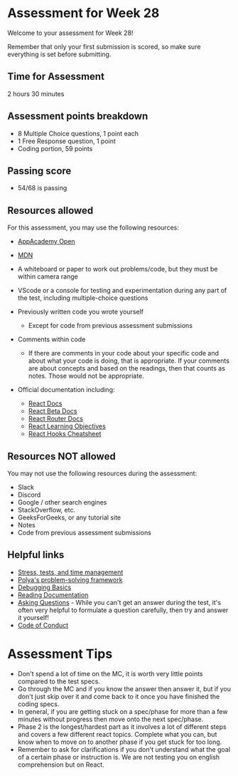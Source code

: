 # Assessment for Week 28

Welcome to your assessment for Week 28!

Remember that only your first submission is scored, so make sure everything is
set before submitting.

## Time for Assessment

2 hours 30 minutes

## Assessment points breakdown

- 8 Multiple Choice questions, 1 point each
- 1 Free Response question, 1 point
- Coding portion, 59 points

## Passing score

- 54/68 is passing

## Resources allowed

For this assessment, you may use the following resources:

* [AppAcademy Open]
* [MDN]
* A whiteboard or paper to work out problems/code, but they must be within
  camera range
* VScode or a console for testing and experimentation during any part of the
  test, including multiple-choice questions
* Previously written code you wrote yourself
  * Except for code from previous assessment submissions
* Comments within code
  * If there are comments in your code about your specific code and about what
    your code is doing, that is appropriate. If your comments are about concepts
    and based on the readings, then that counts as notes. Those would not be
    appropriate.

* Official documentation including:

  * [React Docs]
  * [React Beta Docs]
  * [React Router Docs]
  * [React Learning Objectives]
  * [React Hooks Cheatsheet]

## Resources NOT allowed

You may not use the following resources during the assessment:
* Slack
* Discord
* Google / other search engines
* StackOverflow, etc.
* GeeksForGeeks, or any tutorial site
* Notes
* Code from previous assessment submissions

## Helpful links

* [Stress, tests, and time management]
* [Polya's problem-solving framework]
* [Debugging Basics]
* [Reading Documentation]
* [Asking Questions] - While you can't get an answer during the test, it's often
  very helpful to formulate a question carefully, then try and answer it
  yourself!
* [Code of Conduct]


[AppAcademy Open]: https://open.appacademy.io/learn
[MDN]: https://developer.mozilla.org/en-US/
[Stress, tests, and time management]: https://open.appacademy.io/learn/student-handbook/code-of-conduct/guide-to-stress--tests--and-time-management
[Polya's problem-solving framework]: https://open.appacademy.io/learn/student-handbook/code-of-conduct/polya-s-problem-solving-framework
[Debugging Basics]: https://open.appacademy.io/learn/student-handbook/code-of-conduct/debugging-basics
[Reading Documentation]: https://open.appacademy.io/learn/student-handbook/code-of-conduct/reading-documentation
[Asking Questions]: https://open.appacademy.io/learn/student-handbook/code-of-conduct/asking-questions
[Code of Conduct]: https://open.appacademy.io/learn/student-handbook/code-of-conduct/code-of-conduct

[React Router Docs]: https://v5.reactrouter.com/
[React Docs]: https://reactjs.org/docs/getting-started.html
[React Beta Docs]: https://beta.reactjs.org/
[React Learning Objectives]:
    https://github.com/jdrichardsappacad/week14-react-learning-objectives
[React Hooks Cheatsheet]:https://gist.github.com/jamesurobertson/f87c68f5eb2839e3dee88279aca6054c

# Assessment Tips

- Don't spend a lot of time on the MC, it is worth very little points compared to the test specs.
- Go through the MC and if you know the answer then answer it, but if you don't just skip over it and come back to it once you have finished the coding specs.
- In general, if you are getting stuck on a spec/phase for more than a few minutes without progress then move onto the next spec/phase.
- Phase 2 is the longest/hardest part as it involves a lot of different steps and covers a few different react topics. Complete what you can, but know when to move on to another phase if you get stuck for too long.
- Remember to ask for clarifications if you don't understand what the goal of a certain phase or instruction is. We are not testing you on english comprehension but on React.

